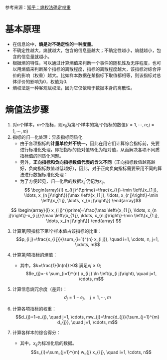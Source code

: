 参考来源：[知乎：熵权法确定权重](https://zhuanlan.zhihu.com/p/28067337)

# 基本原理

- 在信息论中，**熵是对不确定性的一种度量**。
- 不确定性越大，熵就越大，包含的信息量越大；不确定性越小，熵就越小，包含的信息量就越小。
- 根据熵的特性，可以通过计算熵值来判断一个事件的随机性及无序程度，也可以用熵值来判断某个指标的离散程度，指标的离散程度越大，该指标对综合评价的影响（权重）越大。比如样本数据在某指标下取值都相等，则该指标对总体评价的影响为0，权值为0.
- 熵权法是一种客观赋权法，因为它仅依赖于数据本身的离散性。

# 熵值法步骤

1. 对$n$个样本，$m$个指标，则$x_{ij}$为第$i$个样本的第$j$个指标的数值$(i=1,\cdots, n; j=1,\cdots,m)$
2. 指标的归一化处理：异质指标同质化
    - 由于各项指标的**计量单位并不统一**，因此在用它们计算综合指标前，先要进行标准化处理，即把指标的绝对值转化为相对值，从而解决各项不同质指标值的同质化问题。
    - 另外，**正向指标和负向指标数值代表的含义不同**（正向指标数值越高越好，负向指标数值越低越好），因此，对于正向负向指标需要采用不同的算法进行数据标准化处理：
    - 为了方便起见，归一化后的数据$x_{ij}^{'}$仍记为$x_{ij}$。
$$
\begin{array}{l}
x_{i j}^{\prime}=\frac{x_{i j}-\min \left\{x_{1 j}, \ldots, x_{n j}\right\}}{\max \left\{x_{1 j}, \ldots, x_{r j}\right\}-\min \left\{x_{1 j}, \ldots, x_{n j}\right\}}
\end{array}$$

$$
\begin{array}{l}
x_{i j}^{\prime}=\frac{\max \left\{x_{1 j}, \ldots, x_{n j}\right\}-x_{i j}}{\max \left\{x_{1 j}, \ldots, x_{n j}\right\}-\min \left\{x_{1 j}, \ldots, x_{n j}\right\}}
\end{array}
$$

3. 计算第$j$项指标下第$i$个样本值占该指标的比重：
$$p_{i j}=\frac{x_{i j}}{\sum_{i=1}^{n} x_{i j}}, \quad i=1, \cdots, n, j=1, \cdots, m$$

4. 计算第$j$项指标的熵值：
   - 其中，$k=\frac{1}{ln(n)}>0$ 满足$e{j} \ge 0$;
$$e_{j}=-k \sum_{i=1}^{n} p_{i j} \ln \left(p_{i j}\right), \quad j=1, \cdots, m$$

5. 计算信息熵冗余度（差异）：
$$d_{j}=1-e_{j}, \quad j=1, \cdots, m$$

6. 计算各项指标的权重：
$$d_{j}=1-e_{j}, \quad j=1, \cdots, mw_{j}=\frac{d_{j}}{\sum_{j=1}^{m} d_{j}}, \quad j=1, \cdots, m$$

7. 计算各样本的综合得分：
   - 其中，$x_{ij}$为标准化后的数据。
$$s_{i}=\sum_{j=1}^{m} w_{j} x_{i j}, \quad i=1, \cdots, n$$